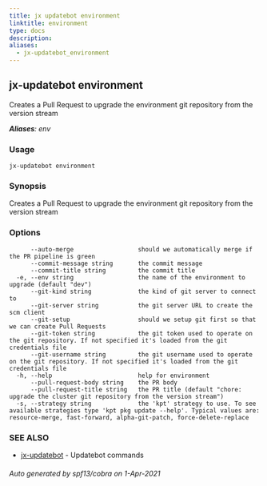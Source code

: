 ```yaml
---
title: jx updatebot environment
linktitle: environment
type: docs
description: 
aliases:
  - jx-updatebot_environment
---
```


## jx-updatebot environment

Creates a Pull Request to upgrade the environment git repository from the version stream

***Aliases**: env*

### Usage

```
jx-updatebot environment
```

### Synopsis

Creates a Pull Request to upgrade the environment git repository from the version stream

### Options

```
      --auto-merge                  should we automatically merge if the PR pipeline is green
      --commit-message string       the commit message
      --commit-title string         the commit title
  -e, --env string                  the name of the environment to upgrade (default "dev")
      --git-kind string             the kind of git server to connect to
      --git-server string           the git server URL to create the scm client
      --git-setup                   should we setup git first so that we can create Pull Requests
      --git-token string            the git token used to operate on the git repository. If not specified it's loaded from the git credentials file
      --git-username string         the git username used to operate on the git repository. If not specified it's loaded from the git credentials file
  -h, --help                        help for environment
      --pull-request-body string    the PR body
      --pull-request-title string   the PR title (default "chore: upgrade the cluster git repository from the version stream")
  -s, --strategy string             the 'kpt' strategy to use. To see available strategies type 'kpt pkg update --help'. Typical values are: resource-merge, fast-forward, alpha-git-patch, force-delete-replace
```

### SEE ALSO

* [jx-updatebot](jx-updatebot)	 - Updatebot commands

###### Auto generated by spf13/cobra on 1-Apr-2021
